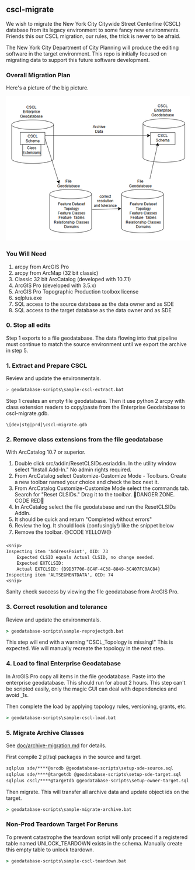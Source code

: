 ## cscl-migrate

We wish to migrate the New York City Citywide Street Centerline (CSCL) database from its legacy environment to some fancy new environments. Friends this our CSCL migration, our rules, the trick is never to be afraid.

The New York City Department of City Planning will produce the editing software in the target environment.  This repo is initially focused on migrating data to support this future software development.

### Overall Migration Plan

Here's a picture of the big picture.

![big picture](doc/bigpicture.png)

### You Will Need

1. arcpy from ArcGIS Pro 
2. arcpy from ArcMap (32 bit classic)
3. Classic 32 bit ArcCatalog (developed with 10.7.1)
4. ArcGIS Pro (developed with 3.5.x)
5. ArcGIS Pro Topographic Production toolbox license
6. sqlplus.exe
7. SQL access to the source database as the data owner and as SDE
8. SQL access to the target database as the data owner and as SDE


### 0. Stop all edits

Step 1 exports to a file geodatabase. The data flowing into that pipeline must continue to match the source environment until we export the archive in step 5.

### 1. Extract and Prepare CSCL

Review and update the environmentals.

```sh
> geodatabase-scripts\sample-cscl-extract.bat
```

Step 1 creates an empty file geodatabase. Then it use python 2 arcpy with class extension readers to copy/paste from the Enterprise Geodatabase to cscl-migrate.gdb. 

    \[dev|stg|prd]\cscl-migrate.gdb

### 2. Remove class extensions from the file geodatabase

With ArcCatalog 10.7 or superior. 

1. Double click src/addin/ResetCLSIDs.esriaddin. In the utility window select "Install Add-In."  No admin rights required.
2. From ArcCatalog select Customize-Customize Mode - Toolbars. Create a new toolbar named your choice and check the box next it.
3. From ArcCatalog Customize-Customize Mode select the commands tab.  Search  for "Reset CLSIDs." Drag it to the toolbar.
🔴DANGER ZONE. CODE RED🔴
4. In ArcCatalog select the file geodatabase and run the ResetCLSIDs AddIn.
5. It should be quick and return "Completed without errors"
6. Review the log. It should look (confusingly!) like the snippet below
7. Remove the toolbar. 🟡CODE YELLOW🟡

```
<snip>
Inspecting item 'AddressPoint', OID: 73
	Expected CLSID equals Actual CLSID, no change needed.
	Expected EXTCLSID: 
	Actual EXTCLSID: {D9D37706-8C4F-4C38-8849-3C407FC0AC84}
Inspecting item 'ALTSEGMENTDATA', OID: 74
<snip>
```

Sanity check success by viewing the file geodatabase from ArcGIS Pro.

### 3. Correct resolution and tolerance

Review and update the environmentals.

```bat
> geodatabase-scripts\sample-reprojectgdb.bat
```

This step will end with a warning "CSCL_Topology is missing!" This is expected. We will manually recreate the topology in the next step.

### 4. Load to final Enterprise Geodatabase

In ArcGIS Pro copy all items in the file geodatabase. Paste into the enterprise geodatabase. This should run for about 2 hours. This step can't be scripted easily, only the magic GUI can deal with dependencies and avoid _1s.

Then complete the load by applying topology rules, versioning, grants, etc.

```bat
> geodatabase-scripts\sample-cscl-load.bat
```

### 5. Migrate Archive Classes

See [doc/archive-migration.md](doc/archive-migration.md) for details.

First compile 2 pl/sql packages in the source and target. 

```bat
sqlplus sde/****@srcdb @geodatabase-scripts\setup-sde-source.sql
sqlplus sde/****@targetdb @geodatabase-scripts\setup-sde-target.sql
sqlplus cscl/****@targetdb @geodatabase-scripts\setup-owner-target.sql
```

Then migrate.  This will transfer all archive data and update object ids on the target.  

```bat
> geodatabase-scripts\sample-migrate-archive.bat
```

### Non-Prod Teardown Target For Reruns

To prevent catastrophe the teardown script will only proceed if a registered table named UNLOCK_TEARDOWN exists in the schema. Manually create this empty table to unlock teardown. 

```bat
> geodatabase-scripts\sample-cscl-teardown.bat
```

